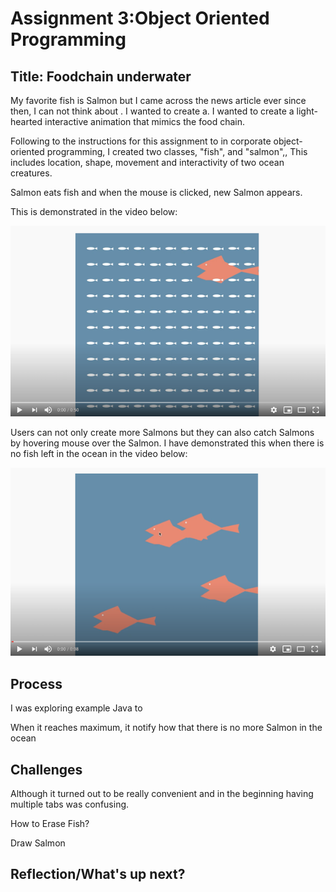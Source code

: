 # Assignment 3:Object Oriented Programming

## Title: Foodchain underwater

My favorite fish is Salmon but I came across the news article ever since then, I can not think about . I wanted to create a. I wanted to create a light-hearted interactive animation that mimics the food chain.

Following to the instructions for this assignment to in corporate object-oriented programming, I created two classes, "fish", and "salmon",, This includes location, shape, movement and interactivity of two ocean creatures. 

Salmon eats fish and when the mouse is clicked, new Salmon appears. 

This is demonstrated in the video below: 

[![Watch the video](Image/salmoneatsfish.png)](https://youtu.be/HjzMetCymzY)

Users can not only create more Salmons but they can also catch Salmons by hovering mouse over the Salmon. 
I have demonstrated this when there is no fish left in the ocean in the video below:

[![Watch the video](Image/catchsalmon.png)](https://youtu.be/U45Wx4rRSPU)

## Process
I was exploring example Java to 



When it reaches maximum, it notify how that there is no more Salmon in the ocean


## Challenges

Although it turned out to be really convenient and in the beginning having multiple tabs was confusing. 

How to Erase Fish?

Draw Salmon 



## Reflection/What's up next?

